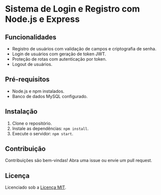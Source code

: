 # Sistema de Login e Registro com Node.js e Express

## Funcionalidades

- Registro de usuários com validação de campos e criptografia de senha.
- Login de usuários com geração de token JWT.
- Proteção de rotas com autenticação por token.
- Logout de usuários.

## Pré-requisitos

- Node.js e npm instalados.
- Banco de dados MySQL configurado.

## Instalação

1. Clone o repositório.
2. Instale as dependências: `npm install`.
3. Execute o servidor: `npm start`.

## Contribuição

Contribuições são bem-vindas! Abra uma issue ou envie um pull request.

## Licença

Licenciado sob a [Licença MIT](https://opensource.org/licenses/MIT).
